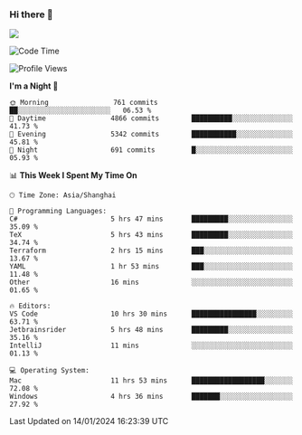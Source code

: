 ### Hi there 👋

<!--
**JJAYCHEN1e/jjaychen1e** is a ✨ _special_ ✨ repository because its `README.md` (this file) appears on your GitHub profile.

Here are some ideas to get you started:

- 🔭 I’m currently working on ...
- 🌱 I’m currently learning ...
- 👯 I’m looking to collaborate on ...
- 🤔 I’m looking for help with ...
- 💬 Ask me about ...
- 📫 How to reach me: ...
- 😄 Pronouns: ...
- ⚡ Fun fact: ...
-->

[![](https://github-readme-stats.vercel.app/api?username=jjaychen1e&show_icons=true)](https://github.com/jjaychen1e/github-readme-stats?count_private=true)

<!--START_SECTION:waka-->
![Code Time](http://img.shields.io/badge/Code%20Time-941%20hrs%205%20mins-blue)

![Profile Views](http://img.shields.io/badge/Profile%20Views-2-blue)

**I'm a Night 🦉** 

```text
🌞 Morning                761 commits         ██░░░░░░░░░░░░░░░░░░░░░░░   06.53 % 
🌆 Daytime                4866 commits        ██████████░░░░░░░░░░░░░░░   41.73 % 
🌃 Evening                5342 commits        ███████████░░░░░░░░░░░░░░   45.81 % 
🌙 Night                  691 commits         █░░░░░░░░░░░░░░░░░░░░░░░░   05.93 % 
```


📊 **This Week I Spent My Time On** 

```text
🕑︎ Time Zone: Asia/Shanghai

💬 Programming Languages: 
C#                       5 hrs 47 mins       █████████░░░░░░░░░░░░░░░░   35.09 % 
TeX                      5 hrs 43 mins       █████████░░░░░░░░░░░░░░░░   34.74 % 
Terraform                2 hrs 15 mins       ███░░░░░░░░░░░░░░░░░░░░░░   13.67 % 
YAML                     1 hr 53 mins        ███░░░░░░░░░░░░░░░░░░░░░░   11.48 % 
Other                    16 mins             ░░░░░░░░░░░░░░░░░░░░░░░░░   01.65 % 

🔥 Editors: 
VS Code                  10 hrs 30 mins      ████████████████░░░░░░░░░   63.71 % 
Jetbrainsrider           5 hrs 48 mins       █████████░░░░░░░░░░░░░░░░   35.16 % 
IntelliJ                 11 mins             ░░░░░░░░░░░░░░░░░░░░░░░░░   01.13 % 

💻 Operating System: 
Mac                      11 hrs 53 mins      ██████████████████░░░░░░░   72.08 % 
Windows                  4 hrs 36 mins       ███████░░░░░░░░░░░░░░░░░░   27.92 % 
```


 Last Updated on 14/01/2024 16:23:39 UTC
<!--END_SECTION:waka-->
